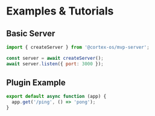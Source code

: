# Examples & Tutorials

## Basic Server
```js
import { createServer } from '@cortex-os/mvp-server';

const server = await createServer();
await server.listen({ port: 3000 });
```

## Plugin Example
```js
export default async function (app) {
  app.get('/ping', () => 'pong');
}
```
